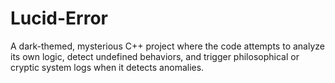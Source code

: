 # Lucid-Error
 A dark-themed, mysterious C++ project where the code attempts to analyze its own logic, detect undefined behaviors, and trigger philosophical or cryptic system logs when it detects anomalies.
